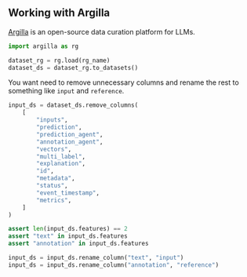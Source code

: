 ## Working with Argilla

[Argilla](https://docs.argilla.io/en/latest) is an open-source data curation platform for LLMs.

```python
import argilla as rg

dataset_rg = rg.load(rg_name)
dataset_ds = dataset_rg.to_datasets()
```

You want need to remove unnecessary columns and rename the rest to something like `input` and `reference`.

```python
input_ds = dataset_ds.remove_columns(
    [
        "inputs",
        "prediction",
        "prediction_agent",
        "annotation_agent",
        "vectors",
        "multi_label",
        "explanation",
        "id",
        "metadata",
        "status",
        "event_timestamp",
        "metrics",
    ]
)

assert len(input_ds.features) == 2
assert "text" in input_ds.features
assert "annotation" in input_ds.features

input_ds = input_ds.rename_column("text", "input")
input_ds = input_ds.rename_column("annotation", "reference")
```

